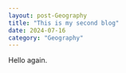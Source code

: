 ```yaml
---
layout: post-Geography
title: "This is my second blog"
date: 2024-07-16
category: "Geography"
---
```


Hello again.

